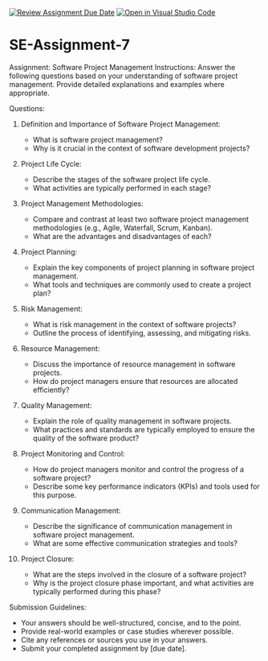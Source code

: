 [![Review Assignment Due Date](https://classroom.github.com/assets/deadline-readme-button-24ddc0f5d75046c5622901739e7c5dd533143b0c8e959d652212380cedb1ea36.svg)](https://classroom.github.com/a/KfkyH0Wl)
[![Open in Visual Studio Code](https://classroom.github.com/assets/open-in-vscode-718a45dd9cf7e7f842a935f5ebbe5719a5e09af4491e668f4dbf3b35d5cca122.svg)](https://classroom.github.com/online_ide?assignment_repo_id=15133348&assignment_repo_type=AssignmentRepo)
# SE-Assignment-7
Assignment: Software Project Management
Instructions:
Answer the following questions based on your understanding of software project management. Provide detailed explanations and examples where appropriate.

 Questions:

1. Definition and Importance of Software Project Management:
   - What is software project management?
   - Why is it crucial in the context of software development projects?

2. Project Life Cycle:
   - Describe the stages of the software project life cycle.
   - What activities are typically performed in each stage?

3. Project Management Methodologies:
   - Compare and contrast at least two software project management methodologies (e.g., Agile, Waterfall, Scrum, Kanban).
   - What are the advantages and disadvantages of each?

4. Project Planning:
   - Explain the key components of project planning in software project management.
   -  What tools and techniques are commonly used to create a project plan?

5. Risk Management:
   - What is risk management in the context of software projects?
   - Outline the process of identifying, assessing, and mitigating risks.

6. Resource Management:
   - Discuss the importance of resource management in software projects.
   - How do project managers ensure that resources are allocated efficiently?

7. Quality Management:
   - Explain the role of quality management in software projects.
   - What practices and standards are typically employed to ensure the quality of the software product?

8. Project Monitoring and Control:
   - How do project managers monitor and control the progress of a software project?
   -  Describe some key performance indicators (KPIs) and tools used for this purpose.

9. Communication Management:
   - Describe the significance of communication management in software project management.
   - What are some effective communication strategies and tools?

10. Project Closure:
    - What are the steps involved in the closure of a software project?
    -  Why is the project closure phase important, and what activities are typically performed during this phase?

Submission Guidelines:
- Your answers should be well-structured, concise, and to the point.
- Provide real-world examples or case studies wherever possible.
- Cite any references or sources you use in your answers.
- Submit your completed assignment by [due date].

